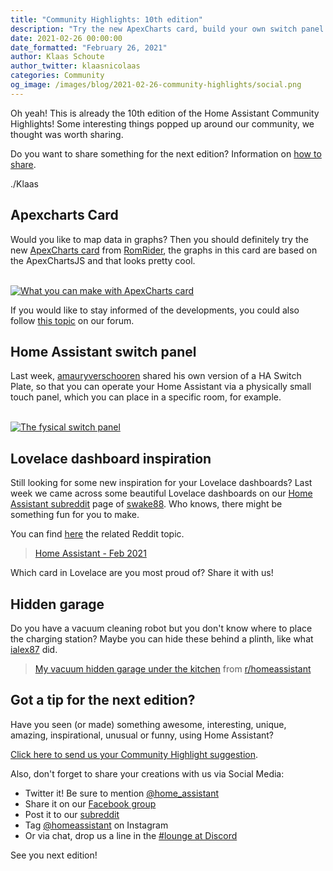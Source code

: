 ```yaml
---
title: "Community Highlights: 10th edition"
description: "Try the new ApexCharts card, build your own switch panel and get inspiration for your own Lovelace dashboard."
date: 2021-02-26 00:00:00
date_formatted: "February 26, 2021"
author: Klaas Schoute
author_twitter: klaasnicolaas
categories: Community
og_image: /images/blog/2021-02-26-community-highlights/social.png
---
```


Oh yeah! This is already the 10th edition of the Home Assistant Community Highlights!
Some interesting things popped up around our community, we thought was worth sharing.

Do you want to share something for the next edition? Information on [how to share](#got-a-tip-for-the-next-edition).

./Klaas

## Apexcharts Card

Would you like to map data in graphs? Then you should definitely try the new
[ApexCharts card](https://github.com/RomRider/apexcharts-card) from [RomRider](https://github.com/RomRider),
the graphs in this card are based on the ApexChartsJS and that looks pretty cool.

<div style="margin:0 auto; text-align:center">
    <object type="image/svg+xml" data="https://gh-card.dev/repos/RomRider/apexcharts-card.svg?link_target=_blank"></object>
</div>
<br>
<a href="https://github.com/RomRider/apexcharts-card" target="_blank">
  <img
    src='/images/blog/2021-02-26-community-highlights/apexcharts.png'
    alt="What you can make with ApexCharts card"
    style='border: 0;box-shadow: none;'
  />
</a>

If you would like to stay informed of the developments, you could also follow
[this topic](https://community.home-assistant.io/t/apexcharts-card-a-highly-customizable-graph-card/272877) on our forum.

## Home Assistant switch panel

Last week, [amauryverschooren](https://github.com/amauryverschooren) shared his
own version of a HA Switch Plate, so that you can operate your Home Assistant via
a physically small touch panel, which you can place in a specific room, for example.

<div style="margin:0 auto; text-align:center">
    <object type="image/svg+xml" data="https://gh-card.dev/repos/amauryverschooren/HASP-LVGL.svg?link_target=_blank"></object>
</div>
<br>
<a href="https://github.com/amauryverschooren/HASP-LVGL" target="_blank">
  <img
    src='/images/blog/2021-02-26-community-highlights/hasp.png'
    alt="The fysical switch panel"
    style='border: 0;box-shadow: none;'
  />
</a>

## Lovelace dashboard inspiration

Still looking for some new inspiration for your Lovelace dashboards? Last week we
came across some beautiful Lovelace dashboards on our [Home Assistant subreddit][reddit]
page of [swake88](https://www.reddit.com/user/swake88/). Who knows, there might be something fun for you to make.

You can find [here](https://www.reddit.com/r/homeassistant/comments/lqo7wr/ha_2_years_later_and_what_ive_built_so_far/) the related Reddit topic.

<blockquote class="imgur-embed-pub" lang="en" data-id="a/8BHxBVN"  ><a href="//imgur.com/a/8BHxBVN">Home Assistant - Feb 2021</a></blockquote><script async src="//s.imgur.com/min/embed.js" charset="utf-8"></script>

Which card in Lovelace are you most proud of? Share it with us!

## Hidden garage

Do you have a vacuum cleaning robot but you don't know where to place the charging
station? Maybe you can hide these behind a plinth, like what [ialex87](https://www.reddit.com/user/ialex87/) did.

<blockquote class="reddit-card" data-card-created="1614344206"><a href="https://www.reddit.com/r/homeassistant/comments/l4wsyk/my_vacuum_hidden_garage_under_the_kitchen/">My vacuum hidden garage under the kitchen</a> from <a href="http://www.reddit.com/r/homeassistant">r/homeassistant</a></blockquote>
<script async src="//embed.redditmedia.com/widgets/platform.js" charset="UTF-8"></script>

## Got a tip for the next edition?

Have you seen (or made) something awesome, interesting, unique, amazing,
inspirational, unusual or funny, using Home Assistant?

[Click here to send us your Community Highlight suggestion](/suggest-community-highlight).

Also, don't forget to share your creations with us via Social Media:

- Twitter it! Be sure to mention [@home_assistant][twitter]
- Share it on our [Facebook group][facebook-group]
- Post it to our [subreddit][reddit]
- Tag [@homeassistant][instagram] on Instagram
- Or via chat, drop us a line in the [#lounge at Discord][chat]

See you next edition!

[chat]: https://www.home-assistant.io/join-chat
[facebook-group]: https://www.facebook.com/groups/HomeAssistant/
[instagram]: https://www.instagram.com/homeassistant/
[reddit]: https://www.reddit.com/r/homeassistant
[twitter]: https://www.twitter.com/home_assistant
